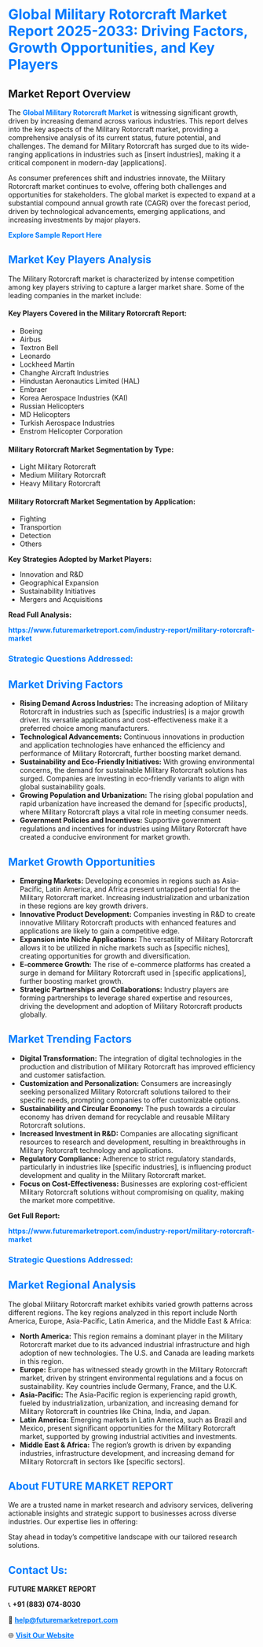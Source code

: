 <h1 style="color: #007BFF;">Global Military Rotorcraft Market Report 2025-2033: Driving Factors, Growth Opportunities, and Key Players</h1>

<section id="overview">
<h2>Market Report Overview</h2>
<p>The <a href="https://www.futuremarketreport.com/industry-report/military-rotorcraft-market" style="color: #007BFF; text-decoration: none;"><strong>Global Military Rotorcraft Market</strong></a> is witnessing significant growth, driven by increasing demand across various industries. This report delves into the key aspects of the Military Rotorcraft market, providing a comprehensive analysis of its current status, future potential, and challenges. The demand for Military Rotorcraft has surged due to its wide-ranging applications in industries such as [insert industries], making it a critical component in modern-day [applications].</p>
<p>As consumer preferences shift and industries innovate, the Military Rotorcraft market continues to evolve, offering both challenges and opportunities for stakeholders. The global market is expected to expand at a substantial compound annual growth rate (CAGR) over the forecast period, driven by technological advancements, emerging applications, and increasing investments by major players.</p>
</section>

<section id="overview">
<p><a href="https://www.futuremarketreport.com/request-sample/reportId=41654" style="color: #007BFF; text-decoration: none;"><strong>Explore Sample Report Here</strong></a></p>
</section>

<section id="key-players">
<h2 style="color: #007BFF;">Market Key Players Analysis</h2>
<p>The Military Rotorcraft market is characterized by intense competition among key players striving to capture a larger market share. Some of the leading companies in the market include:</p>
<h4>Key Players Covered in the Military Rotorcraft Report:</h4>
<ul><li>Boeing</li><li>Airbus</li><li>Textron Bell</li><li>Leonardo</li><li>Lockheed Martin</li><li>Changhe Aircraft Industries</li><li>Hindustan Aeronautics Limited (HAL)</li><li>Embraer</li><li>Korea Aerospace Industries (KAI)</li><li>Russian Helicopters</li><li>MD Helicopters</li><li>Turkish Aerospace Industries</li><li>Enstrom Helicopter Corporation</li></ul>
<h4>Military Rotorcraft Market Segmentation by Type:</h4>
<ul><li>Light Military Rotorcraft</li><li>Medium Military Rotorcraft</li><li>Heavy Military Rotorcraft</li></ul>

<h4>Military Rotorcraft Market Segmentation by Application:</h4>
<ul><li>Fighting</li><li>Transportion</li><li>Detection</li><li>Others</li></ul>
<p><strong>Key Strategies Adopted by Market Players:</strong></p>
<ul>
<li>Innovation and R&D</li>
<li>Geographical Expansion</li>
<li>Sustainability Initiatives</li>
<li>Mergers and Acquisitions</li>
</ul>
</section>

<section>
<p><strong>Read Full Analysis: </strong></p><a href="https://www.futuremarketreport.com/industry-report/military-rotorcraft-market" style="color: #007BFF; text-decoration: none;"><strong>https://www.futuremarketreport.com/industry-report/military-rotorcraft-market</strong></a>
<h3 style="color: #007BFF;">Strategic Questions Addressed:</h3>
</section>

<section id="driving-factors">
<h2 style="color: #007BFF;">Market Driving Factors</h2>
<ul>
<li><strong>Rising Demand Across Industries:</strong> The increasing adoption of Military Rotorcraft in industries such as [specific industries] is a major growth driver. Its versatile applications and cost-effectiveness make it a preferred choice among manufacturers.</li>
<li><strong>Technological Advancements:</strong> Continuous innovations in production and application technologies have enhanced the efficiency and performance of Military Rotorcraft, further boosting market demand.</li>
<li><strong>Sustainability and Eco-Friendly Initiatives:</strong> With growing environmental concerns, the demand for sustainable Military Rotorcraft solutions has surged. Companies are investing in eco-friendly variants to align with global sustainability goals.</li>
<li><strong>Growing Population and Urbanization:</strong> The rising global population and rapid urbanization have increased the demand for [specific products], where Military Rotorcraft plays a vital role in meeting consumer needs.</li>
<li><strong>Government Policies and Incentives:</strong> Supportive government regulations and incentives for industries using Military Rotorcraft have created a conducive environment for market growth.</li>
</ul>
</section>

<section id="growth-opportunities">
<h2 style="color: #007BFF;">Market Growth Opportunities</h2>
<ul>
<li><strong>Emerging Markets:</strong> Developing economies in regions such as Asia-Pacific, Latin America, and Africa present untapped potential for the Military Rotorcraft market. Increasing industrialization and urbanization in these regions are key growth drivers.</li>
<li><strong>Innovative Product Development:</strong> Companies investing in R&D to create innovative Military Rotorcraft products with enhanced features and applications are likely to gain a competitive edge.</li>
<li><strong>Expansion into Niche Applications:</strong> The versatility of Military Rotorcraft allows it to be utilized in niche markets such as [specific niches], creating opportunities for growth and diversification.</li>
<li><strong>E-commerce Growth:</strong> The rise of e-commerce platforms has created a surge in demand for Military Rotorcraft used in [specific applications], further boosting market growth.</li>
<li><strong>Strategic Partnerships and Collaborations:</strong> Industry players are forming partnerships to leverage shared expertise and resources, driving the development and adoption of Military Rotorcraft products globally.</li>
</ul>
</section>

<section id="trending-factors">
<h2 style="color: #007BFF;">Market Trending Factors</h2>
<ul>
<li><strong>Digital Transformation:</strong> The integration of digital technologies in the production and distribution of Military Rotorcraft has improved efficiency and customer satisfaction.</li>
<li><strong>Customization and Personalization:</strong> Consumers are increasingly seeking personalized Military Rotorcraft solutions tailored to their specific needs, prompting companies to offer customizable options.</li>
<li><strong>Sustainability and Circular Economy:</strong> The push towards a circular economy has driven demand for recyclable and reusable Military Rotorcraft solutions.</li>
<li><strong>Increased Investment in R&D:</strong> Companies are allocating significant resources to research and development, resulting in breakthroughs in Military Rotorcraft technology and applications.</li>
<li><strong>Regulatory Compliance:</strong> Adherence to strict regulatory standards, particularly in industries like [specific industries], is influencing product development and quality in the Military Rotorcraft market.</li>
<li><strong>Focus on Cost-Effectiveness:</strong> Businesses are exploring cost-efficient Military Rotorcraft solutions without compromising on quality, making the market more competitive.</li>
</ul>
</section>

<section>
<p><strong>Get Full Report: </strong></p><a href="https://www.futuremarketreport.com/industry-report/military-rotorcraft-market" style="color: #007BFF; text-decoration: none;"><strong>https://www.futuremarketreport.com/industry-report/military-rotorcraft-market</strong></a>
<h3 style="color: #007BFF;">Strategic Questions Addressed:</h3>
</section>


<section id="regional-analysis">
<h2 style="color: #007BFF;">Market Regional Analysis</h2>
<p>The global Military Rotorcraft market exhibits varied growth patterns across different regions. The key regions analyzed in this report include North America, Europe, Asia-Pacific, Latin America, and the Middle East & Africa:</p>
<ul>
<li><strong>North America:</strong> This region remains a dominant player in the Military Rotorcraft market due to its advanced industrial infrastructure and high adoption of new technologies. The U.S. and Canada are leading markets in this region.</li>
<li><strong>Europe:</strong> Europe has witnessed steady growth in the Military Rotorcraft market, driven by stringent environmental regulations and a focus on sustainability. Key countries include Germany, France, and the U.K.</li>
<li><strong>Asia-Pacific:</strong> The Asia-Pacific region is experiencing rapid growth, fueled by industrialization, urbanization, and increasing demand for Military Rotorcraft in countries like China, India, and Japan.</li>
<li><strong>Latin America:</strong> Emerging markets in Latin America, such as Brazil and Mexico, present significant opportunities for the Military Rotorcraft market, supported by growing industrial activities and investments.</li>
<li><strong>Middle East & Africa:</strong> The region’s growth is driven by expanding industries, infrastructure development, and increasing demand for Military Rotorcraft in sectors like [specific sectors].</li>
</ul>
</section>

<footer>
<h2 style="color: #007BFF;">About FUTURE MARKET REPORT</h2>
<p>We are a trusted name in market research and advisory services, delivering actionable insights and strategic support to businesses across diverse industries. Our expertise lies in offering:</p>

<p>Stay ahead in today’s competitive landscape with our tailored research solutions.</p>

<h2 style="color: #007BFF;">Contact Us:</h2>
<p><strong>FUTURE MARKET REPORT</strong></p>
<p>📞 <strong>+91 (883) 074-8030</strong></p>
<p>📧 <strong><a href="mailto:help@futuremarketreport.com" style="color: #007BFF;">help@futuremarketreport.com</a></strong></p>
<p>🌐 <strong><a href="https://www.futuremarketreport.com/" style="color: #007BFF;">Visit Our Website</a></strong></p>
</footer>